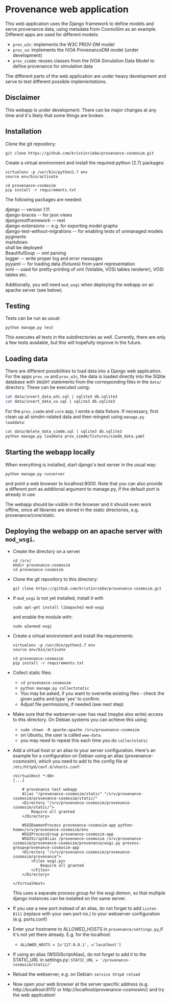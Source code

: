 # Provenance web application

This web application uses the Django framework to define models and serve provenance data, using metadata from CosmoSim as an example. Different apps are used for different models:

* `prov_w3c`: implements the W3C PROV-DM model
* `prov_vo`: implements the IVOA ProvenanceDM model (under development)
* `prov_simdm`: reuses classes from the IVOA Simulation Data Model to define provenance for simulation data

The different parts of the web application are under heavy development and serve to test different possible implementations.

## Disclaimer
This webapp is under development. There can be major changes at any time and it's likely that some things are broken.

## Installation
Clone the git repository:
```
git clone https://github.com/kristinriebe/provenance-cosmosim.git
```

Create a virtual environment and install the required python (2.7) packages:

```
virtualenv -p /usr/bin/python2.7 env
source env/bin/activate

cd provenance-cosmosim
pip install -r requirements.txt
```

The following packages are needed:

django  -- version 1.11  
django-braces -- for json views  
djangorestframework -- rest  
django-extensions -- e.g. for exporting model graphs  
django-test-without-migrations -- for enabling tests of unmanaged models  
pygments  
markdown  
shall be deployed  
BeautifulSoup -- xml parsing  
logger -- write proper log and error messages  
pyyaml -- for loading data (fixtures) from yaml representation  
lxml  -- used for pretty-printing of xml (Votable, VOSI tables renderer), VOSI tables etc.  

Additionally, you will need `mod_wsgi` when deploying the webapp on an apache server (see below).


## Testing
Tests can be run as usual:

```
python manage.py test
```

This executes all tests in the subdirectories as well. Currently, there are only a few tests available, but this will hopefully improve in the future.


## Loading data
There are different possibilities to load data into a Django web application.
For the apps `prov_vo` and `prov_w3c`, the data is loaded directly into the SQlite database with `INSERT` statements from the corresponding files in the `data/` directory. These can be executed using:

```bash
cat data/insert_data_w3c.sql | sqlite3 db.sqlite3
cat data/insert_data_vo.sql | sqlite3 db.sqlite3
```

For the `prov_simdm` and `core` app, I wrote a data fixture. If necessary, first clean up all simdm-related data and then reingest using `manage.py loaddata`:

```bash
cat data/delete_data_simdm.sql | sqlite3 db.sqlite3
python manage.py loaddata prov_simdm/fixtures/simdm_data.yaml
```

## Starting the webapp locally
When everything is installed, start django's test server in the usual way:

```
python manage.py runserver
```

and point a web browser to localhost:8000. Note that you can also provide a different port as additional argument to manage.py, if the default port is already in use.

The webapp should be visible in the browser and it should even work offline, since all libraries are stored in the static directories, e.g. provenance/core/static.


## Deploying the webapp on an apache server with `mod_wsgi`.
* Create the directory on a server

    ```
    cd /srv/
    mkdir provenance-cosmosim
    cd provenance-cosmosim
    ```

* Clone the git repository to this directory:

    ```
    git clone https://github.com/kristinriebe/provenance-cosmosim.git
    ```

* If `mod_wsgi` is not yet installed, install it with 
    ```
    sudo apt-get install libapache2-mod-wsgi
    ```
    and enable the module with:
    ```
    sudo a2enmod wsgi
    ```

* Create a virtual environment and install the requirements:

    ```
    virtualenv -p /usr/bin/python2.7 env
    source env/bin/activate

    cd provenance-cosmosim
    pip install -r requirements.txt
    ```

* Collect static files:
    - `cd provenance-cosmosim`
    - `python manage.py collectstatic`
    - You may be asked, if you want to overwrite existing files - check the given paths and type 'yes' to confirm.
    - Adjust file permissions, if needed (see next step)

* Make sure that the webserver-user has read (maybe also write) access to this directory. On Debian systems you can achieve this using:
    - `sudo chown -R apache:apache /srv/provenance-cosmosim`
    - on Ubuntu, the user is called `www-data`.
  - you may need to repeat this each time you do `collectstatic`

* Add a virtual host or an alias to your server configuration. Here's an example for a configuration on Debian using an alias (provenance-cosmosim), which you need to add to the config file at `/etc/httpd/conf.d/vhosts.conf`:

    ```
    <VirtualHost *:80>
    [...]

        # provenance test webapp
        Alias "/provenance-cosmosim/static" "/srv/provenance-cosmosim/provenance-cosmosim/static/"
        <Directory "/srv/provenance-cosmosim/provenance-cosmosim/static/">
            Require all granted
        </Directory>

        WSGIDaemonProcess provenance-cosmosim-app python-home=/srv/provenance-cosmosim/env
        WSGIProcessGroup provenance-cosmosim-app
        WSGIScriptAlias /provenance-cosmosim /srv/provenance-cosmosim/provenance-cosmosim/provenance/wsgi.py process-group=provenance-cosmosim-app
        <Directory "/srv/provenance-cosmosim/provenance-cosmosim/provenance">
            <Files wsgi.py>
                Require all granted
            </Files>
        </Directory>

    </VirtualHost>
    ```
    This uses a separate process group for the wsgi demon, so that multiple django instances can be installed on the same server.

* If you use a new port instead of an alias, do not forget to add `Listen 8111` (replace with your own port no.) to your webserver configuration (e.g. ports.conf)

* Enter your hostname to ALLOWED_HOSTS in `provenance/settings.py`,if it's not yet there already. E.g. for the localhost:
    - `ALLOWED_HOSTS = [u'127.0.0.1', u'localhost']`

* If using an alias (WSGIScriptAlias), do not forget to add it to the STATIC_URL in settings.py:
  `STATIC_URL = '/provenance-cosmosim/static/'`

* Reload the webserver, e.g. on Debian: `service httpd reload`

* Now open your web browser at the server specific address (e.g. http://localhost:8111/ or http://localhost/provenance-cosmosim/) and try the web application!